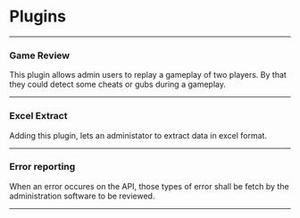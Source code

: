 # Plugins
---

### Game Review

This plugin allows admin users to replay a gameplay of two players. By that they could detect some cheats or gubs during a gameplay.

---

### Excel Extract

Adding this plugin, lets an administator to extract data in excel format.

---

### Error reporting

When an error occures on the API, those types of error shall be fetch by the administration software to be reviewed.

---